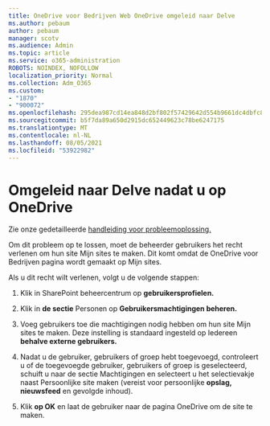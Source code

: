 ```yaml
---
title: OneDrive voor Bedrijven Web OneDrive omgeleid naar Delve
ms.author: pebaum
author: pebaum
manager: scotv
ms.audience: Admin
ms.topic: article
ms.service: o365-administration
ROBOTS: NOINDEX, NOFOLLOW
localization_priority: Normal
ms.collection: Adm_O365
ms.custom:
- "1870"
- "900072"
ms.openlocfilehash: 295dea987cd14ea848d2bf802f57429642d554b9661dc4dbfc805a447b7d0ede
ms.sourcegitcommit: b5f7da89a650d2915dc652449623c78be6247175
ms.translationtype: MT
ms.contentlocale: nl-NL
ms.lasthandoff: 08/05/2021
ms.locfileid: "53922982"
---
```

# <a name="redirected-to-delve-after-you-click-onedrive"></a>Omgeleid naar Delve nadat u op OneDrive

Zie onze gedetailleerde [handleiding voor probleemoplossing.](https://docs.microsoft.com/sharepoint/support/sites/troubleshooting-guide-for-sites-stopped-at-provisioning)

Om dit probleem op te lossen, moet de beheerder gebruikers het recht verlenen om hun site Mijn sites te maken. Dit komt omdat de OneDrive voor Bedrijven pagina wordt gemaakt op Mijn sites.

Als u dit recht wilt verlenen, volgt u de volgende stappen:

1. Klik in SharePoint beheercentrum op **gebruikersprofielen.**

2. Klik in **de sectie** Personen op **Gebruikersmachtigingen beheren.**

3. Voeg gebruikers toe die machtigingen nodig hebben om hun site Mijn sites te maken. Deze instelling is standaard ingesteld op Iedereen **behalve externe gebruikers.**

4. Nadat u de gebruiker, gebruikers of groep hebt toegevoegd, controleert u of de  toegevoegde gebruiker, gebruikers of groep is geselecteerd, schuift u naar de sectie Machtigingen en selecteert u het selectievakje naast Persoonlijke site maken (vereist voor persoonlijke **opslag, nieuwsfeed** en gevolgde inhoud).

5. Klik **op OK** en laat de gebruiker naar de pagina OneDrive om de site te maken.
